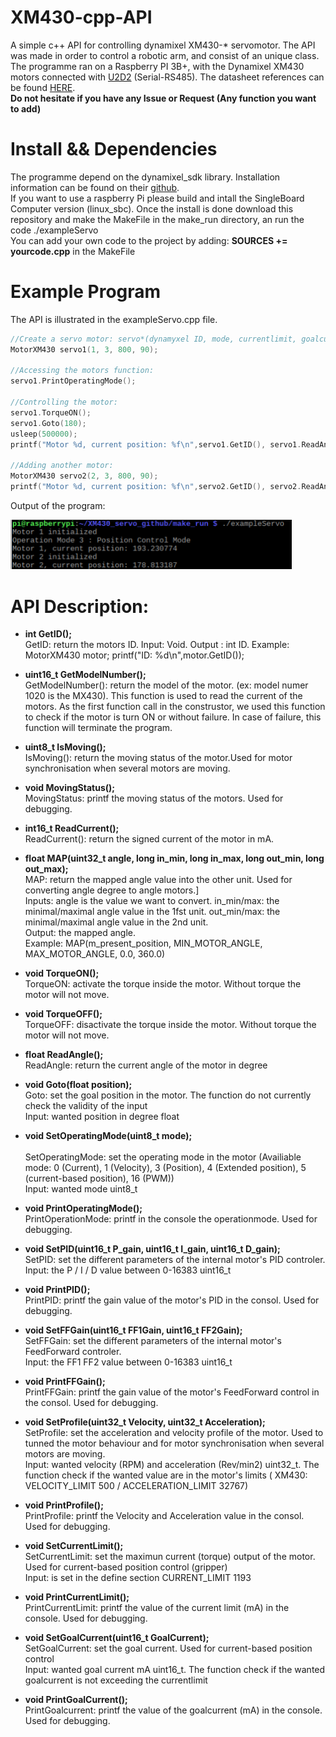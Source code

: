 # XM430-cpp-API
A simple c++ API for controlling dynamixel XM430-* servomotor.
The API was made in order to control a robotic arm, and consist of an unique class. The programme ran on a Raspberry PI 3B+, with the Dynamixel XM430 motors connected with [U2D2](http://www.robotis.us/u2d2/) (Serial-RS485).
The datasheet references can be found [HERE](http://support.robotis.com/en/product/actuator/dynamixel_x/xm_series/xm430-w350.htm#bookmark5). 
<br /> **Do not hesitate if you have any Issue or Request (Any function you want to add)**

# Install && Dependencies
The programme depend on the dynamixel_sdk library. Installation information can be found on their [github](https://github.com/ROBOTIS-GIT/DynamixelSDK). 
<br />If you want to use a raspberry Pi please build and intall the SingleBoard Computer version (linux_sbc). 
Once the install is done download this repository and make the MakeFile in the make_run directory, an run the code ./exampleServo
<br />You can add your own code to the project by adding: __SOURCES += yourcode.cpp__ in the MakeFile

# Example Program
The API is illustrated in the exampleServo.cpp file.

```c
//Create a servo motor: servo*(dynamyxel ID, mode, currentlimit, goalcurrent)
MotorXM430 servo1(1, 3, 800, 90);
	
//Accessing the motors function:
servo1.PrintOperatingMode();
	
//Controlling the motor:
servo1.TorqueON();
servo1.Goto(180);
usleep(500000);
printf("Motor %d, current position: %f\n",servo1.GetID(), servo1.ReadAngle());
	
//Adding another motor:
MotorXM430 servo2(2, 3, 800, 90);
printf("Motor %d, current position: %f\n",servo2.GetID(), servo2.ReadAngle());
```

Output of the program:

<img src="/images/ExampleRUN.PNG" width="450">

# API Description:
* __int GetID();__
<br />GetID: return the motors ID. Input: Void. Output : int ID. Example: MotorXM430 motor; printf("ID: %d\n",motor.GetID());

* __uint16_t GetModelNumber();__
<br />GetModelNumber(): return the model of the motor. (ex: model numer 1020 is the MX430). This function is used to read the current of the motors. As the first function call in the construstor, we used this function to check if the motor is turn ON or without failure. In case of failure, this function will terminate the program.

* __uint8_t IsMoving();__
<br />IsMoving(): return the moving status of the motor.Used for motor synchronisation when several motors are moving.

* __void MovingStatus();__
<br />MovingStatus: printf the moving status of the motors. Used for debugging.

* __int16_t ReadCurrent();__
<br />ReadCurrent(): return the signed current of the motor in mA. 

* __float MAP(uint32_t angle, long in_min, long in_max, long out_min, long out_max);__
<br />MAP: return the mapped angle value into the other unit. Used for converting angle degree to angle motors.]
<br />Inputs: angle is the value we want to convert. in_min/max: the minimal/maximal angle value in the 1fst unit. out_min/max: the minimal/maximal angle value in the 2nd unit.
<br />Output: the mapped angle.
<br />Example: MAP(m_present_position, MIN_MOTOR_ANGLE, MAX_MOTOR_ANGLE, 0.0, 360.0)
	
* __void TorqueON();__
<br />TorqueON: activate the torque inside the motor. Without torque the motor will not move.

* __void TorqueOFF();__
<br />TorqueOFF: disactivate the torque inside the motor. Without torque the motor will not move.

* __float ReadAngle();__ 
<br />ReadAngle: return the current angle of the motor in degree

* __void Goto(float position);__
<br />Goto: set the goal position in the motor. The function do not currently check the validity of the input
<br />Input: wanted position in degree float

* __void SetOperatingMode(uint8_t mode);__	
<br />SetOperatingMode: set the operating mode in the motor (Availiable mode: 0 (Current), 1 (Velocity), 3 (Position), 4 (Extended position), 5 (current-based position), 16 (PWM))
<br />Input: wanted mode uint8_t

* __void PrintOperatingMode();__
<br />PrintOperationMode: printf in the console the operationmode. Used for debugging.

* __void SetPID(uint16_t P_gain, uint16_t I_gain, uint16_t D_gain);__
<br />SetPID: set the different parameters of the internal motor's PID controler.
<br />Input: the P / I / D value between 0-16383 uint16_t

* __void PrintPID();__
<br />PrintPID: printf the gain value of the motor's PID in the consol. Used for debugging.

* __void SetFFGain(uint16_t FF1Gain, uint16_t FF2Gain);__
<br />SetFFGain: set the different parameters of the internal motor's FeedForward controler.
<br />Input: the FF1 FF2 value between 0-16383 uint16_t

* __void PrintFFGain();__
<br />PrintFFGain: printf the gain value of the motor's FeedForward control in the consol. Used for debugging.
	
* __void SetProfile(uint32_t Velocity, uint32_t Acceleration);__
<br />SetProfile: set the acceleration and velocity profile of the motor. Used to tunned the motor behaviour and for motor synchronisation when several motors are moving.
<br />Input: wanted velocity (RPM) and acceleration (Rev/min2) uint32_t. The function check if the wanted value are in the motor's limits ( XM430: VELOCITY_LIMIT 500 / ACCELERATION_LIMIT 32767)

* __void PrintProfile();__
<br />PrintProfile: printf the Velocity and Acceleration value in the consol. Used for debugging.

* __void SetCurrentLimit();__
<br />SetCurrentLimit: set the maximun current (torque) output of the motor. Used for current-based position control (gripper)
<br />Input: is set in the define section CURRENT_LIMIT 1193

* __void PrintCurrentLimit();__
<br />PrintCurrentLimit: printf the value of the current limit (mA) in the console. Used for debugging.
	
* __void SetGoalCurrent(uint16_t GoalCurrent);__
<br />SetGoalCurrent: set the goal current. Used for current-based position control
<br />Input: wanted goal current mA uint16_t. The function check if the wanted goalcurrent is not exceeding the currentlimit

* __void PrintGoalCurrent();__
<br />PrintGoalcurrent: printf the value of the goalcurrent (mA) in the console. Used for debugging.
